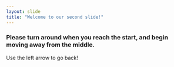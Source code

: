 ```yaml
---
layout: slide
title: "Welcome to our second slide!"
---
```

### Please turn around when you reach the start, and begin moving away from the middle.
Use the left arrow to go back!

